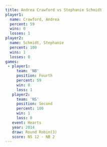 ```yaml
---
title: Andrea Crawford vs Stephanie Schmidt
player1:                  
  name: Crawford, Andrea  
  percent: 59             
  wins: 0                 
  losses: 1               
player2:                  
  name: Schmidt, Stephanie
  percent: 100            
  wins: 1                 
  losses: 0               
games:
 - player1:          
     team: 'NB'      
     position: Fourth
     percent: 59     
     win: 0          
     loss: 1         
   player2:          
     team: 'NS'      
     position: Second
     percent: 100    
     win: 1          
     loss: 0         
   event: Hearts       
   year: 2014          
   draw: Round Robin(3)
   score: NS 12 - NB 2 
---
```

